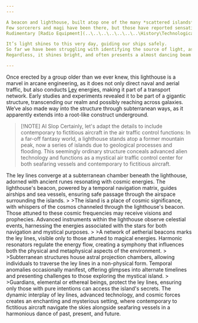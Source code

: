 ```yaml
---
---

A beacon and lighthouse, built atop one of the many *scattered islands* of Servilia. It's original architects are speculated to be Lavish workforces, but results of analysis opens speculations for it to be older than the First Era. 
Few sorcerers and magi have been there, but those have reported sensational findings and energies. 
Rudimentary [Radio Equipment](..\..\..\..\..\..\..\History\Technological%20Advancements\Radio%20Equipment.md) has caught signals from it, which often manifest as beeps and blips. We're not sure what information these signals carry, but we're working on it.

It’s light shines to this very day, guiding our ships safely. 
So far we have been struggling with identifying the source of light, as there is no visible entryway present on the building, or we might be overlooking something crucial.
Regardless, it shines bright, and often presents a almost dancing beam of light, sometimes accompanied by streaks of light, which shouldn’t be there.

---
```


Once erected by a group older than we ever knew, this lighthouse is a marvel in arcane engineering, as it does not only direct naval and aerial traffic, but also conducts [Ley](..\..\..\..\..\..\..\Overviews\Concepts\Magic%20System\Leyline.md)
energies, making it part of a transport network. Early studies and experiments revealed it to be part of a gigantic structure, transcending our realm and possibly reaching across galaxies. 
We‘ve also made way into the structure through subterranean ways, as it apparently extends into a root-like construct underground.

 > 
 > \[!NOTE\] AI Slop
 > Certainly, let's adapt the details to include contemporary to fictitious aircraft in the air traffic control functions:
 > In a far-off fantasy world, a lighthouse stands atop a former mountain peak, now a series of islands due to geological processes and flooding. This seemingly ordinary structure conceals advanced alien technology and functions as a mystical air traffic control center for both seafaring vessels and contemporary to fictitious aircraft.

The ley lines converge at a subterranean chamber beneath the lighthouse, adorned with ancient runes resonating with cosmic energies. The lighthouse's beacon, powered by a temporal navigation matrix, guides airships and sea vessels, ensuring safe passage through the airspace surrounding the islands.
\>
\>The island is a place of cosmic significance, with whispers of the cosmos channeled through the lighthouse's beacon. Those attuned to these cosmic frequencies may receive visions and prophecies. Advanced instruments within the lighthouse observe celestial events, harnessing the energies associated with the stars for both navigation and mystical purposes.
\>
\>A network of aetherial beacons marks the ley lines, visible only to those attuned to magical energies. Harmonic resonators regulate the energy flow, creating a symphony that influences both the physical and metaphysical aspects of the environment.
\>
\>Subterranean structures house astral projection chambers, allowing individuals to traverse the ley lines in a non-physical form. Temporal anomalies occasionally manifest, offering glimpses into alternate timelines and presenting challenges to those exploring the mystical island.
\>
\>Guardians, elemental or ethereal beings, protect the ley lines, ensuring only those with pure intentions can access the island's secrets. The dynamic interplay of ley lines, advanced technology, and cosmic forces creates an enchanting and mysterious setting, where contemporary to fictitious aircraft navigate the skies alongside seafaring vessels in a harmonious dance of past, present, and future.
